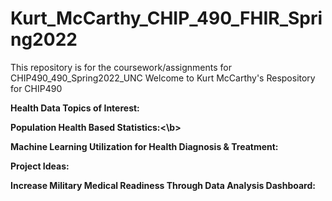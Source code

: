 # Kurt_McCarthy_CHIP_490_FHIR_Spring2022
This repository is for the coursework/assignments for CHIP490_490_Spring2022_UNC
Welcome to Kurt McCarthy's Respository for CHIP490

<b>Health Data Topics of Interest:</b>

<b>Population Health Based Statistics:<\b> 
  
<b>Machine Learning Utilization for Health Diagnosis & Treatment:</b>
  
<b>Project Ideas:</b>
  
 <b>Increase Military Medical Readiness Through Data Analysis Dashboard: 
